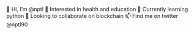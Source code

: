 👋 Hi, I’m @nptl
👀 Interested in health and education
🌱 Currently learning python
💞️ Looking to collaborate on blockchain
📫 Find me on twitter @nptl90
